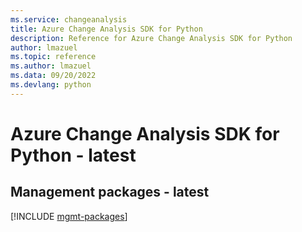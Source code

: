 ```yaml
---
ms.service: changeanalysis
title: Azure Change Analysis SDK for Python
description: Reference for Azure Change Analysis SDK for Python
author: lmazuel
ms.topic: reference
ms.author: lmazuel
ms.data: 09/20/2022
ms.devlang: python
---
```

# Azure Change Analysis SDK for Python - latest

## Management packages - latest
[!INCLUDE [mgmt-packages](change-analysis-mgmt-index.md)]